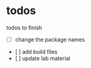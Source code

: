 # todos
todos to finish

- [ ] change the package names
- [ ] add build files
- [ ] update lab material
